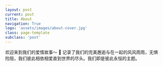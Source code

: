 ```yaml
---
layout: post
current: post
title: About
navigation: True
logo: 'assets/images/about-cover.jpg'
class: page-template
subclass: 'post'
---
```


欢迎来到我们的爱情故事～ 👏 记录了我们的完美邂逅与在一起的风风雨雨，无惧险阻，我们彼此相依相爱直到世界的尽头。我们即是彼此永恒的主题。

